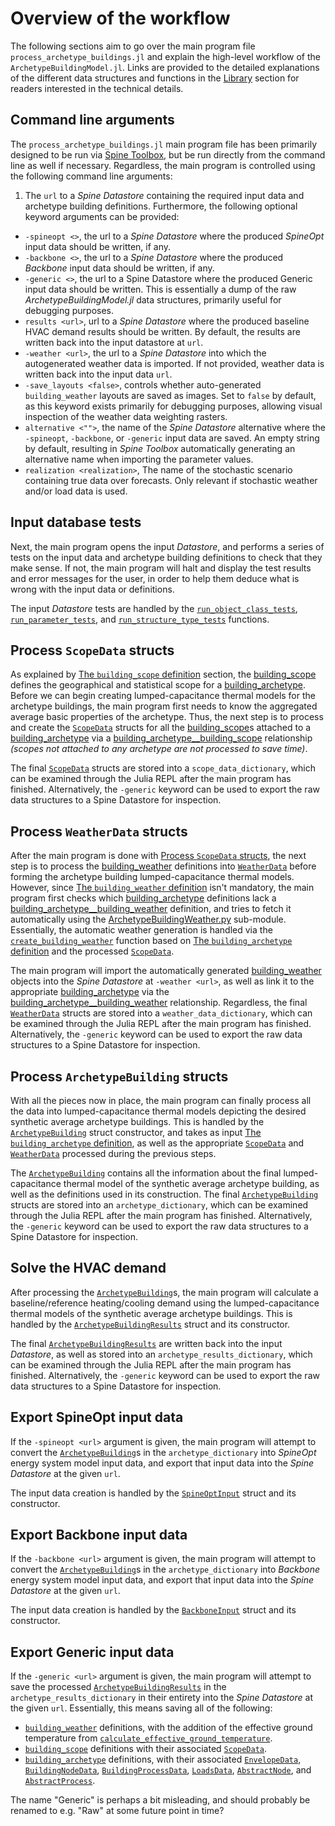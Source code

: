 # Overview of the workflow

The following sections aim to go over the main program file `process_archetype_buildings.jl`
and explain the high-level workflow of the `ArchetypeBuildingModel.jl`.
Links are provided to the detailed explanations of the different data structures
and functions in the [Library](@ref) section for readers interested in the
technical details.


## Command line arguments

The `process_archetype_buildings.jl` main program file has been primarily
designed to be run via [Spine Toolbox](https://github.com/Spine-project/Spine-Toolbox),
but be run directly from the command line as well if necessary.
Regardless, the main program is controlled using the following command line arguments:
1. The `url` to a *Spine Datastore* containing the required input data and archetype building definitions.
Furthermore, the following optional keyword arguments can be provided:
- `-spineopt <>`, the url to a *Spine Datastore* where the produced *SpineOpt* input data should be written, if any.
- `-backbone <>`, the url to a *Spine Datastore* where the produced *Backbone* input data should be written, if any.
- `-generic <>`, the url to a Spine Datastore where the produced Generic input data should be written. This is essentially a dump of the raw *ArchetypeBuildingModel.jl* data structures, primarily useful for debugging purposes.
- `results <url>`, url to a *Spine Datastore* where the produced baseline HVAC demand results should be written. By default, the results are written back into the input datastore at `url`.
- `-weather <url>`, the url to a *Spine Datastore* into which the autogenerated weather data is imported. If not provided, weather data is written back into the input data `url`.
- `-save_layouts <false>`, controls whether auto-generated `building_weather` layouts are saved as images. Set to `false` by default, as this keyword exists primarily for debugging purposes, allowing visual inspection of the weather data weighting rasters.
- `alternative <"">`, the name of the *Spine Datastore* alternative where the `-spineopt`, `-backbone`, or `-generic` input data are saved. An empty string by default, resulting in *Spine Toolbox* automatically generating an alternative name when importing the parameter values.
- `realization <realization>`, The name of the stochastic scenario containing true data over forecasts. Only relevant if stochastic weather and/or load data is used.


## Input database tests

Next, the main program opens the input *Datastore*, and performs a series
of tests on the input data and archetype building definitions to check that
they make sense. If not, the main program will halt and display the test
results and error messages for the user, in order to help them deduce what is
wrong with the input data or definitions.

The input *Datastore* tests are handled by the [`run_object_class_tests`](@ref),
[`run_parameter_tests`](@ref), and [`run_structure_type_tests`](@ref) functions.


## Process `ScopeData` structs

As explained by [The `building_scope` definition](@ref) section,
the [building\_scope](@ref) defines the geographical and statistical scope
for a [building\_archetype](@ref). Before we can begin creating
lumped-capacitance thermal models for the archetype buildings, the main program
first needs to know the aggregated average basic properties of the archetype.
Thus, the next step is to process and create the [`ScopeData`](@ref) structs
for all the [building\_scope](@ref)s attached to a [building\_archetype](@ref)
via a [building\_archetype\_\_building\_scope](@ref) relationship
*(scopes not attached to any archetype are not processed to save time)*.

The final [`ScopeData`](@ref) structs are stored into a
`scope_data_dictionary`, which can be examined through the Julia REPL
after the main program has finished.
Alternatively, the `-generic` keyword can be used to export the raw data
structures to a Spine Datastore for inspection.


## Process `WeatherData` structs

After the main program is done with [Process `ScopeData` structs](@ref),
the next step is to process the [building\_weather](@ref) definitions into
[`WeatherData`](@ref) before forming the archetype building lumped-capacitance
thermal models. However, since [The `building_weather` definition](@ref)
isn't mandatory, the main program first checks which [building\_archetype](@ref)
definitions lack a [building\_archetype\_\_building\_weather](@ref) definition,
and tries to fetch it automatically using the [ArchetypeBuildingWeather.py](@ref)
sub-module. Essentially, the automatic weather generation is handled via the
[`create_building_weather`](@ref) function based on
[The `building_archetype` definition](@ref) and the processed [`ScopeData`](@ref).

The main program will import the automatically generated [building\_weather](@ref) 
objects into the *Spine Datastore* at `-weather <url>`,
as well as link it to the appropriate [building\_archetype](@ref)
via the [building\_archetype\_\_building\_weather](@ref) relationship.
Regardless, the final [`WeatherData`](@ref) structs are stored
into a `weather_data_dictionary`, which can be examined through the Julia REPL
after the main program has finished.
Alternatively, the `-generic` keyword can be used to export the raw data
structures to a Spine Datastore for inspection.


## Process `ArchetypeBuilding` structs

With all the pieces now in place, the main program can finally process all the
data into lumped-capacitance thermal models depicting the desired synthetic
average archetype buildings. This is handled by the [`ArchetypeBuilding`](@ref)
struct constructor, and takes as input [The `building_archetype` definition](@ref),
as well as the appropriate [`ScopeData`](@ref) and [`WeatherData`](@ref)
processed during the previous steps.

The [`ArchetypeBuilding`](@ref) contains all the information about the final
lumped-capacitance thermal model of the synthetic average archetype building,
as well as the definitions used in its construction. The final
[`ArchetypeBuilding`](@ref) structs are stored into an `archetype_dictionary`,
which can be examined through the Julia REPL after the main program has finished.
Alternatively, the `-generic` keyword can be used to export the raw data
structures to a Spine Datastore for inspection.


## Solve the HVAC demand

After processing the [`ArchetypeBuilding`](@ref)s, the main program will
calculate a baseline/reference heating/cooling demand using the
lumped-capacitance thermal models of the synthetic average archetype buildings.
This is handled by the [`ArchetypeBuildingResults`](@ref) struct and its
constructor.

The final [`ArchetypeBuildingResults`](@ref) are written back into the
input *Datastore*, as well as stored into an `archetype_results_dictionary`,
which can be examined through the Julia REPL after the main program has finished.
Alternatively, the `-generic` keyword can be used to export the raw data
structures to a Spine Datastore for inspection.


## Export SpineOpt input data

If the `-spineopt <url>` argument is given, the main program will attempt to
convert the [`ArchetypeBuilding`](@ref)s in the `archetype_dictionary`
into *SpineOpt* energy system model input data, and export that input data into
the *Spine Datastore* at the given `url`.

The input data creation is handled by the [`SpineOptInput`](@ref) struct and
its constructor.


## Export Backbone input data

If the `-backbone <url>` argument is given, the main program will attempt to
convert the [`ArchetypeBuilding`](@ref)s in the `archetype_dictionary`
into *Backbone* energy system model input data, and export that input data into
the *Spine Datastore* at the given `url`.

The input data creation is handled by the [`BackboneInput`](@ref) struct and
its constructor.


## Export Generic input data

If the `-generic <url>` argument is given, the main program will attempt to
save the processed [`ArchetypeBuildingResults`](@ref) in the
`archetype_results_dictionary` in their entirety into the
*Spine Datastore* at the given `url`.
Essentially, this means saving all of the following:
- [`building_weather`](@ref) definitions, with the addition of the effective ground temperature from [`calculate_effective_ground_temperature`](@ref).
- [`building_scope`](@ref) definitions with their associated [`ScopeData`](@ref).
- [`building_archetype`](@ref) definitions, with their associated [`EnvelopeData`](@ref), [`BuildingNodeData`](@ref),  [`BuildingProcessData`](@ref), [`LoadsData`](@ref), [`AbstractNode`](@ref), and [`AbstractProcess`](@ref).

The name "Generic" is perhaps a bit misleading, and should probably be renamed
to e.g. "Raw" at some future point in time?